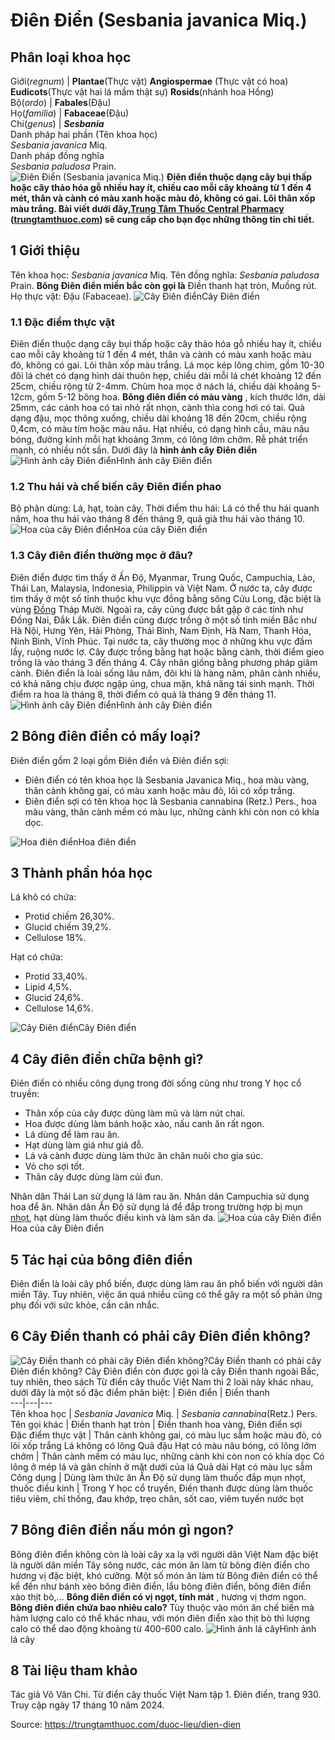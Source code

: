 # Điên Điển (Sesbania javanica Miq.)

Phân loại khoa học  
---  
Giới(_regnum_) |  **Plantae**(Thực vật) **Angiospermae** (Thực vật có hoa) **Eudicots**(Thực vật hai lá mầm thật sự) **Rosids**(nhánh hoa Hồng)  
Bộ(_ordo_) | **Fabales**(Đậu)  
Họ(_familia_) | **Fabaceae**(Đậu)  
Chi(_genus_) | **_Sesbania_**  
Danh pháp hai phần (Tên khoa học)  
_Sesbania javanica_ Miq.  
Danh pháp đồng nghĩa  
_Sesbania paludosa_ Prain.  
![Điên Điển \(Sesbania javanica Miq.\)](https://trungtamthuoc.com/images/others/dien-dien-3286.jpg)
**Điên điển thuộc dạng cây bụi thấp hoặc cây thảo hóa gỗ nhiều hay ít, chiều cao mỗi cây khoảng từ 1 đến 4 mét, thân và cành có màu xanh hoặc màu đỏ, không có gai. Lõi thân xốp màu trắng. Bài viết dưới đây,[Trung Tâm Thuốc Central Pharmacy](https://trungtamthuoc.com/ "Trung Tâm Thuốc Central Pharmacy") ([trungtamthuoc.com](https://trungtamthuoc.com/ "trungtamthuoc.com")) sẽ cung cấp cho bạn đọc những thông tin chi tiết.**
##  1 Giới thiệu
Tên khoa học: _Sesbania javanica_ Miq.
Tên đồng nghĩa: _Sesbania paludosa_ Prain.
**Bông Điên điển miền bắc còn gọi là** Điền thanh hạt tròn, Muồng rút.
Họ thực vật: Đậu (Fabaceae).
![Cây Điên điển](https://trungtamthuoc.com/images/item/dien-dien-0.jpg)Cây Điên điển
### 1.1 Đặc điểm thực vật
Điên điển thuộc dạng cây bụi thấp hoặc cây thảo hóa gỗ nhiều hay ít, chiều cao mỗi cây khoảng từ 1 đến 4 mét, thân và cành có màu xanh hoặc màu đỏ, không có gai. Lõi thân xốp màu trắng.
Lá mọc kép lông chim, gồm 10-30 đôi lá chét có dạng hình dải thuôn hẹp, chiều dài mỗi lá chét khoảng 12 đến 25cm, chiều rộng từ 2-4mm.
Chùm hoa mọc ở nách lá, chiều dài khoảng 5-12cm, gồm 5-12 bông hoa. **Bông điên điển có màu vàng** , kích thước lớn, dài 25mm, các cánh hoa có tai nhỏ rất nhọn, cành thìa cong hơi có tai.
Quả dạng đậu, mọc thõng xuống, chiều dài khoảng 18 đến 20cm, chiều rộng 0,4cm, có màu tím hoặc màu nâu.
Hạt nhiều, có dạng hình cầu, màu nâu bóng, đường kính mỗi hạt khoảng 3mm, có lông lởm chởm.
Rễ phát triển mạnh, có nhiều nốt sần.
Dưới đây là **hình ảnh cây Điên điển**
![Hình ảnh cây Điên điển](https://trungtamthuoc.com/images/item/dien-dien-1.jpg)Hình ảnh cây Điên điển
### 1.2 Thu hái và chế biến cây Điên điển phao
Bộ phận dùng: Lá, hạt, toàn cây.
Thời điểm thu hái: Lá có thể thu hái quanh năm, hoa thu hái vào tháng 8 đến tháng 9, quả già thu hái vào tháng 10.
![Hoa của cây Điên điển](https://trungtamthuoc.com/images/item/dien-dien-2.jpg)Hoa của cây Điên điển
### 1.3 Cây điên điển thường mọc ở đâu?
Điên điển được tìm thấy ở Ấn Độ, Myanmar, Trung Quốc, Campuchia, Lào, Thái Lan, Malaysia, Indonesia, Philippin và Việt Nam. Ở nước ta, cây được tìm thấy ở một số tỉnh thuộc khu vực đồng bằng sông Cửu Long, đặc biệt là vùng [Đồng](https://trungtamthuoc.com/hoat-chat/dong "Đồng") Tháp Mười. Ngoài ra, cây cũng được bắt gặp ở các tỉnh như Đồng Nai, Đắk Lắk. Điên điển cũng được trồng ở một số tỉnh miền Bắc như Hà Nội, Hưng Yên, Hải Phòng, Thái Bình, Nam Định, Hà Nam, Thanh Hóa, Ninh Bình, Vĩnh Phúc.
Tại nước ta, cây thường mọc ở những khu vực đầm lầy, ruộng nước lợ. Cây được trồng bằng hạt hoặc bằng cành, thời điểm gieo trồng là vào tháng 3 đến tháng 4. Cây nhân giống bằng phương pháp giâm cành. Điên điển là loài sống lâu năm, đôi khi là hàng năm, phân cành nhiều, có khả năng chịu được ngập úng, chua mặn, khả năng tái sinh mạnh.
Thời điểm ra hoa là tháng 8, thời điểm có quả là tháng 9 đến tháng 11.
![Hình ảnh cây Điên điển](https://trungtamthuoc.com/images/item/dien-dien-3.jpg)Hình ảnh cây Điên điển
##  2 Bông điên điển có mấy loại?
Điên điển gồm 2 loại gồm Điên điển và Điên điển sợi:
  * Điên điển có tên khoa học là Sesbania Javanica Miq., hoa màu vàng, thân cành không gai, có màu xanh hoặc màu đỏ, lõi có xốp trắng.
  * Điên điển sợi có tên khoa học là Sesbania cannabina (Retz.) Pers., hoa màu vàng, thân cành mềm có màu lục, những cành khi còn non có khía dọc.

![Hoa điên điển](https://trungtamthuoc.com/images/item/dien-dien-4.jpg)Hoa điên điển
##  3 Thành phần hóa học
Lá khô có chứa:
  * Protid chiếm 26,30%.
  * Glucid chiếm 39,2%.
  * Cellulose 18%.


Hạt có chứa:
  * Protid 33,40%.
  * Lipid 4,5%.
  * Glucid 24,6%.
  * Cellulose 14,6%.

![Cây Điên điển](https://trungtamthuoc.com/images/item/dien-dien-5.jpg)Cây Điên điển
##  4 Cây điên điển chữa bệnh gì?
Điên điển có nhiều công dụng trong đời sống cũng như trong Y học cổ truyền:
  * Thân xốp của cây được dùng làm mũ và làm nút chai.
  * Hoa được dùng làm bánh hoặc xào, nấu canh ăn rất ngon.
  * Lá dùng để làm rau ăn.
  * Hạt dùng làm giá như giá đỗ.
  * Lá và cành được dùng làm thức ăn chăn nuôi cho gia súc.
  * Vỏ cho sợi tốt.
  * Thân cây được dùng làm củi đun.


Nhân dân Thái Lan sử dụng lá làm rau ăn. Nhân dân Campuchia sử dụng hoa để ăn.
Nhân dân Ấn Độ sử dụng lá để đắp trong trường hợp bị mụn [nhọt](https://trungtamthuoc.com/bai-viet/nhot "nhọt"), hạt dùng làm thuốc điều kinh và làm săn da.
![Hoa của cây Điên điển](https://trungtamthuoc.com/images/item/dien-dien-6.jpg)Hoa của cây Điên điển
##  5 Tác hại của bông điên điển
Điên điển là loài cây phổ biến, được dùng làm rau ăn phổ biến với người dân miền Tây. Tuy nhiên, việc ăn quá nhiều cũng có thể gây ra một số phản ứng phụ đối với sức khỏe, cần cân nhắc.
##  6 Cây Điền thanh có phải cây Điên điển không?
![Cây Điền thanh có phải cây Điên điển không?](https://trungtamthuoc.com/images/item/dien-dien-8.jpg)Cây Điền thanh có phải cây Điên điển không?
Cây Điên điển còn được gọi là cây Điền thanh ngoài Bắc, tuy nhiên, theo sách Từ điển cây thuốc Việt Nam thì 2 loài này khác nhau, dưới đây là một số đặc điểm phân biệt:
| Điên điển | Điền thanh  
---|---|---  
Tên khoa học | _Sesbania Javanica_ Miq. | _Sesbania cannabina_(Retz.) Pers.  
Tên gọi khác | Điền thanh hạt tròn | Điền thanh hoa vàng, Điên điển sợi  
Đặc điểm thực vật |  Thân cành không gai, có màu lục sẫm hoặc màu đỏ, có lõi xốp trắng Lá không có lông Quả đậu Hạt có màu nâu bóng, có lông lởm chởm |  Thân cành mềm có màu lục, những cành khi còn non có khía dọc Có lông ở mép lá và gân chính ở mặt dưới của lá Quả dài Hạt có màu lục sẫm  
Công dụng |  Dùng làm thức ăn Ấn Độ sử dụng làm thuốc đắp mụn nhọt, thuốc điều kinh | Trong Y học cổ truyền, Điền thanh được dùng làm thuốc tiêu viêm, chỉ thống, đau khớp, trẹo chân, sốt cao, viêm tuyến nước bọt  
##  7 Bông điên điển nấu món gì ngon?
Bông điên điển không còn là loài cây xa lạ với người dân Việt Nam đặc biệt là người dân miền Tây sông nước, các món ăn làm từ bông điên điển cho hương vị đặc biệt, khó cưỡng. Một số món ăn làm từ Bông điên điển có thể kể đến như bánh xèo bông điên điển, lẩu bông điên điển, bông điên điển xào thịt bò,... **Bông điên điển có vị ngọt, tính mát** , hương vị thơm ngon.
**Bông điên điển chứa bao nhiêu calo?** Tùy thuộc vào món ăn chế biến mà hàm lượng calo có thể khác nhau, với món điên điển xào thịt bò thì lượng calo có thể dao động khoảng từ 400-600 calo.
![Hình ảnh lá cây](https://trungtamthuoc.com/images/item/dien-dien-7.jpg)Hình ảnh lá cây
##  8 Tài liệu tham khảo
Tác giả Võ Văn Chi. Từ điển cây thuốc Việt Nam tập 1. Điên điển, trang 930. Truy cập ngày 17 tháng 10 năm 2024.


Source: https://trungtamthuoc.com/duoc-lieu/dien-dien
